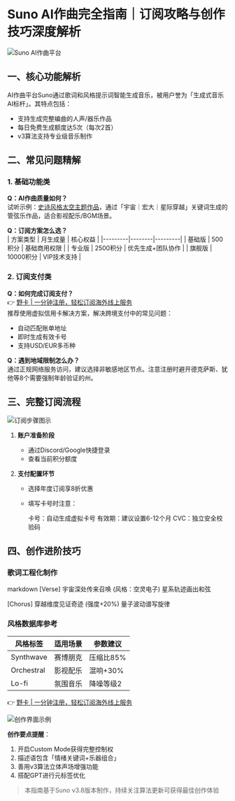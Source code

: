 # Suno AI作曲完全指南｜订阅攻略与创作技巧深度解析

![Suno AI作曲平台](https://bbtdd.com/wp-content/uploads/img/9750507187679111.webp@1192w)

## 一、核心功能解析
AI作曲平台Suno通过歌词和风格提示词智能生成音乐，被用户誉为「生成式音乐AI标杆」。其特点包括：
- 支持生成完整编曲的人声/器乐作品
- 每日免费生成额度达5次（每次2首）
- v3算法支持专业级音乐制作

## 二、常见问题精解

### 1. 基础功能类
**Q：AI作曲质量如何？**  
试听示例：[史诗风格太空主题作品](https://suno.com/song/9c5c8179-7c39-45b8-abbe-b61cf045c4ce)，通过「宇宙｜宏大｜星际穿越」关键词生成的管弦乐作品，适合影视配乐/BGM场景。

**Q：订阅方案怎么选？**  
| 方案类型 | 月生成量 | 核心权益 |
|---------|--------|---------|
| 基础版  | 500积分 | 基础商用权限 |
| 专业版  | 2500积分 | 优先生成+团队协作 |
| 旗舰版  | 10000积分 | VIP技术支持 |

### 2. 订阅支付类
**Q：如何完成订阅支付？**  
👉 [野卡 | 一分钟注册，轻松订阅海外线上服务](https://bbtdd.com/yeka)  
推荐使用虚拟信用卡解决方案，解决跨境支付中的常见问题：
- 自动匹配账单地址
- 即时生成有效卡号
- 支持USD/EUR多币种

**Q：遇到地域限制怎么办？**  
通过正规网络服务访问，建议选择非敏感地区节点。注意注册时避开德克萨斯、犹他等8个需要强制年龄验证的州。

## 三、完整订阅流程
![订阅步骤图示](https://bbtdd.com/wp-content/uploads/img/06799419.webp@1192w)

1. **账户准备阶段**  
   - 通过Discord/Google快捷登录
   - 查看当前积分额度

2. **支付配置环节**  
   - 选择年度订阅享8折优惠
   - 填写卡号时注意：
     
     卡号：自动生成虚拟卡号
     有效期：建议设置6-12个月
     CVC：独立安全校验码
     

## 四、创作进阶技巧

### 歌词工程化制作
markdown
[Verse]
宇宙深处传来召唤 (风格：空灵电子)
星系轨迹画出和弦

[Chorus]
穿越维度见证奇迹 (强度+20%)
量子波动谱写旋律


### 风格数据库参考
| 风格标签 | 适用场景 | 参数建议 |
|---------|--------|---------|
| Synthwave | 赛博朋克 | 压缩比85% |
| Orchestral | 影视配乐 | 混响+30% |
| Lo-fi | 氛围音乐 | 降噪等级2 |

👉 [野卡 | 一分钟注册，轻松订阅海外线上服务](https://bbtdd.com/yeka)

![创作界面示例](https://bbtdd.com/wp-content/uploads/img/4241575068.webp@1192w)

**创作要点提醒**：
1. 开启Custom Mode获得完整控制权
2. 描述语包含「情绪关键词+乐器组合」
3. 善用v3算法立体声场增强功能
4. 搭配GPT进行元标签优化

> 本指南基于Suno v3.8版本制作，持续关注算法更新可获得最佳创作体验